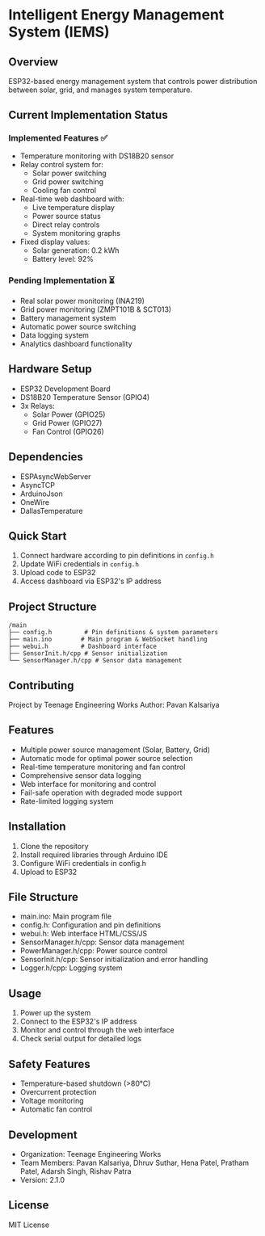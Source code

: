 # Intelligent Energy Management System (IEMS)

## Overview
ESP32-based energy management system that controls power distribution between solar, grid, and manages system temperature.

## Current Implementation Status

### Implemented Features ✅
- Temperature monitoring with DS18B20 sensor
- Relay control system for:
  - Solar power switching
  - Grid power switching
  - Cooling fan control
- Real-time web dashboard with:
  - Live temperature display
  - Power source status
  - Direct relay controls
  - System monitoring graphs
- Fixed display values:
  - Solar generation: 0.2 kWh
  - Battery level: 92%

### Pending Implementation ⏳
- Real solar power monitoring (INA219)
- Grid power monitoring (ZMPT101B & SCT013)
- Battery management system
- Automatic power source switching
- Data logging system
- Analytics dashboard functionality

## Hardware Setup
- ESP32 Development Board
- DS18B20 Temperature Sensor (GPIO4)
- 3x Relays:
  - Solar Power (GPIO25)
  - Grid Power (GPIO27)
  - Fan Control (GPIO26)

## Dependencies
- ESPAsyncWebServer
- AsyncTCP
- ArduinoJson
- OneWire
- DallasTemperature

## Quick Start
1. Connect hardware according to pin definitions in `config.h`
2. Update WiFi credentials in `config.h`
3. Upload code to ESP32
4. Access dashboard via ESP32's IP address

## Project Structure
```
/main
├── config.h         # Pin definitions & system parameters
├── main.ino        # Main program & WebSocket handling
├── webui.h         # Dashboard interface
├── SensorInit.h/cpp # Sensor initialization
└── SensorManager.h/cpp # Sensor data management
```

## Contributing
Project by Teenage Engineering Works
Author: Pavan Kalsariya

## Features
- Multiple power source management (Solar, Battery, Grid)
- Automatic mode for optimal power source selection
- Real-time temperature monitoring and fan control
- Comprehensive sensor data logging
- Web interface for monitoring and control
- Fail-safe operation with degraded mode support
- Rate-limited logging system

## Installation
1. Clone the repository
2. Install required libraries through Arduino IDE
3. Configure WiFi credentials in config.h
4. Upload to ESP32

## File Structure
- main.ino: Main program file
- config.h: Configuration and pin definitions
- webui.h: Web interface HTML/CSS/JS
- SensorManager.h/cpp: Sensor data management
- PowerManager.h/cpp: Power source control
- SensorInit.h/cpp: Sensor initialization and error handling
- Logger.h/cpp: Logging system

## Usage
1. Power up the system
2. Connect to the ESP32's IP address
3. Monitor and control through the web interface
4. Check serial output for detailed logs

## Safety Features
- Temperature-based shutdown (>80°C)
- Overcurrent protection
- Voltage monitoring
- Automatic fan control

## Development
- Organization: Teenage Engineering Works
- Team Members: Pavan Kalsariya, Dhruv Suthar, Hena Patel, Pratham Patel, Adarsh Singh, Rishav Patra
- Version: 2.1.0

## License
MIT License
